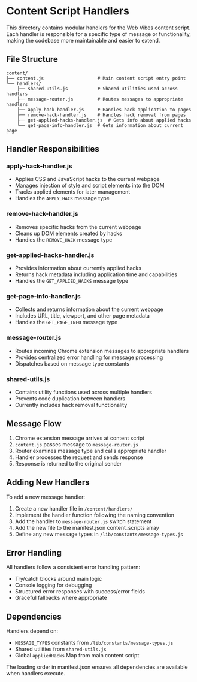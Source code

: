 # Content Script Handlers

This directory contains modular handlers for the Web Vibes content script. Each handler is responsible for a specific type of message or functionality, making the codebase more maintainable and easier to extend.

## File Structure

```
content/
├── content.js                    # Main content script entry point
└── handlers/
    ├── shared-utils.js           # Shared utilities used across handlers
    ├── message-router.js         # Routes messages to appropriate handlers
    ├── apply-hack-handler.js     # Handles hack application to pages
    ├── remove-hack-handler.js    # Handles hack removal from pages
    ├── get-applied-hacks-handler.js  # Gets info about applied hacks
    └── get-page-info-handler.js  # Gets information about current page
```

## Handler Responsibilities

### apply-hack-handler.js
- Applies CSS and JavaScript hacks to the current webpage
- Manages injection of style and script elements into the DOM
- Tracks applied elements for later management
- Handles the `APPLY_HACK` message type

### remove-hack-handler.js
- Removes specific hacks from the current webpage
- Cleans up DOM elements created by hacks
- Handles the `REMOVE_HACK` message type

### get-applied-hacks-handler.js
- Provides information about currently applied hacks
- Returns hack metadata including application time and capabilities
- Handles the `GET_APPLIED_HACKS` message type

### get-page-info-handler.js
- Collects and returns information about the current webpage
- Includes URL, title, viewport, and other page metadata
- Handles the `GET_PAGE_INFO` message type

### message-router.js
- Routes incoming Chrome extension messages to appropriate handlers
- Provides centralized error handling for message processing
- Dispatches based on message type constants

### shared-utils.js
- Contains utility functions used across multiple handlers
- Prevents code duplication between handlers
- Currently includes hack removal functionality

## Message Flow

1. Chrome extension message arrives at content script
2. `content.js` passes message to `message-router.js`
3. Router examines message type and calls appropriate handler
4. Handler processes the request and sends response
5. Response is returned to the original sender

## Adding New Handlers

To add a new message handler:

1. Create a new handler file in `/content/handlers/`
2. Implement the handler function following the naming convention
3. Add the handler to `message-router.js` switch statement
4. Add the new file to the manifest.json content_scripts array
5. Define any new message types in `/lib/constants/message-types.js`

## Error Handling

All handlers follow a consistent error handling pattern:
- Try/catch blocks around main logic
- Console logging for debugging
- Structured error responses with success/error fields
- Graceful fallbacks where appropriate

## Dependencies

Handlers depend on:
- `MESSAGE_TYPES` constants from `/lib/constants/message-types.js`
- Shared utilities from `shared-utils.js`
- Global `appliedHacks` Map from main content script

The loading order in manifest.json ensures all dependencies are available when handlers execute.
